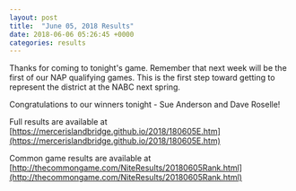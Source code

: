```yaml
---
layout: post
title:  "June 05, 2018 Results"
date: 2018-06-06 05:26:45 +0000
categories: results
---
```

Thanks for coming to tonight's game. Remember that next week will be the first of our NAP qualifying games. This is the first step toward getting to represent the district at the NABC next spring.

Congratulations to our winners tonight - Sue Anderson and Dave Roselle!

Full results are available at [https://mercerislandbridge.github.io/2018/180605E.htm](https://mercerislandbridge.github.io/2018/180605E.htm)

Common game results are available at [http://thecommongame.com/NiteResults/20180605Rank.html](http://thecommongame.com/NiteResults/20180605Rank.html)
